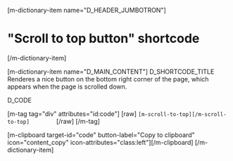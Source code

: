 [m-dictionary-item name="D_HEADER_JUMBOTRON"]
  # "Scroll to top button" shortcode
[/m-dictionary-item]

[m-dictionary-item name="D_MAIN_CONTENT"]
  D_SHORTCODE_TITLE
  Renderes a nice button on the bottom right corner of the page, which appears when the page is scrolled down.

  D_CODE

  [m-tag tag="div" attributes="id:code"]
    [raw]
    ```
    [m-scroll-to-top][/m-scroll-to-top]        
    ```
    [/raw]
  [/m-tag]  

  [m-clipboard target-id="code" button-label="Copy to clipboard" icon="content_copy" icon-attributes="class:left"][/m-clipboard]
[/m-dictionary-item]
